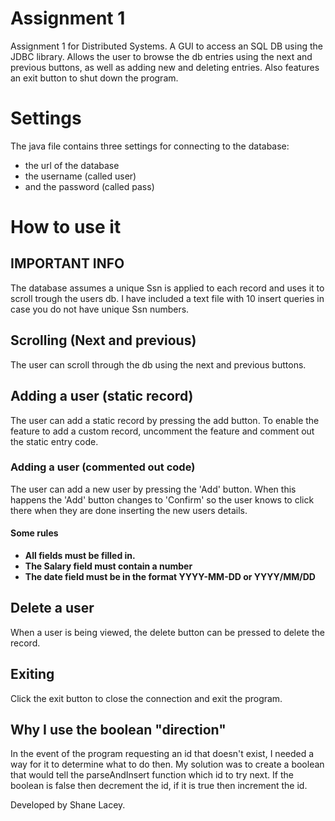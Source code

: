 # Assignment 1
Assignment 1 for Distributed Systems. A GUI to access an SQL DB using the JDBC library. Allows the user to browse the db entries using the next and previous buttons, as well as adding new and deleting entries. Also features an exit button to shut down the program.

# Settings
The java file contains three settings for connecting to the database:
- the url of the database
- the username (called user)
- and the password (called pass)

# How to use it
## IMPORTANT INFO
The database assumes a unique Ssn is applied to each record and uses it to scroll trough the users db. I have included a text file with 10 insert queries in case you do not have unique Ssn numbers.

## Scrolling (Next and previous)
The user can scroll through the db using the next and previous buttons.

## Adding a user (static record)
The user can add a static record by pressing the add button. To enable the feature to add a custom record, uncomment the feature and comment out the static entry code.

### Adding a user (commented out code)
The user can add a new user by pressing the 'Add' button. When this happens the 'Add' button changes to 'Confirm' so the user knows to click there when they are done inserting the new users details. 
#### Some rules
- __All fields must be filled in.__
- __The Salary field must contain a number__
- __The date field must be in the format YYYY-MM-DD or YYYY/MM/DD__

## Delete a user
When a user is being viewed, the delete button can be pressed to delete the record.

## Exiting
Click the exit button to close the connection and exit the program.

## Why I use the boolean "direction"
In the event of the program requesting an id that doesn't exist, I needed a way for it to determine what to do then. My solution was to create a boolean that would tell the parseAndInsert function which id to try next. If the boolean is false then decrement the id, if it is true then increment the id.


Developed by Shane Lacey.
